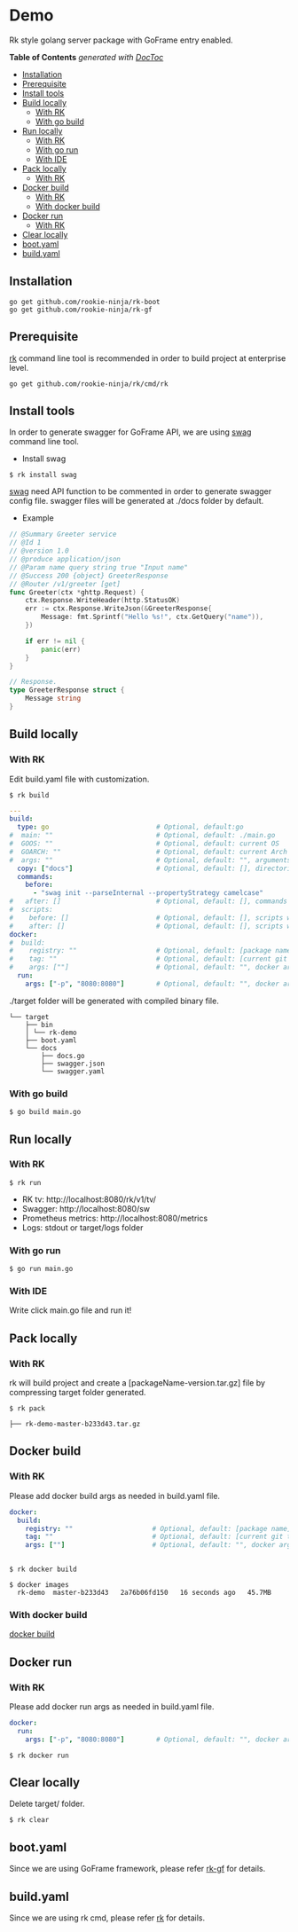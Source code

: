 # Demo
Rk style golang server package with GoFrame entry enabled.

<!-- START doctoc generated TOC please keep comment here to allow auto update -->
<!-- DON'T EDIT THIS SECTION, INSTEAD RE-RUN doctoc TO UPDATE -->
**Table of Contents**  *generated with [DocToc](https://github.com/thlorenz/doctoc)*

- [Installation](#installation)
- [Prerequisite](#prerequisite)
- [Install tools](#install-tools)
- [Build locally](#build-locally)
  - [With RK](#with-rk)
  - [With go build](#with-go-build)
- [Run locally](#run-locally)
  - [With RK](#with-rk-1)
  - [With go run](#with-go-run)
  - [With IDE](#with-ide)
- [Pack locally](#pack-locally)
  - [With RK](#with-rk-2)
- [Docker build](#docker-build)
  - [With RK](#with-rk-3)
  - [With docker build](#with-docker-build)
- [Docker run](#docker-run)
  - [With RK](#with-rk-4)
- [Clear locally](#clear-locally)
- [boot.yaml](#bootyaml)
- [build.yaml](#buildyaml)

<!-- END doctoc generated TOC please keep comment here to allow auto update -->

## Installation

```
go get github.com/rookie-ninja/rk-boot
go get github.com/rookie-ninja/rk-gf
```

## Prerequisite
[rk](https://github.com/rookie-ninja/rk) command line tool is recommended in order to build project at enterprise level.

```shell script
go get github.com/rookie-ninja/rk/cmd/rk
```

## Install tools
In order to generate swagger for GoFrame API, we are using [swag](https://github.com/swaggo/swag) command line tool.

- Install swag
```
$ rk install swag
```

[swag](https://github.com/swaggo/swag) need API function to be commented in order to generate swagger config file. swagger files
will be generated at ./docs folder by default.
- Example
``` go
// @Summary Greeter service
// @Id 1
// @version 1.0
// @produce application/json
// @Param name query string true "Input name"
// @Success 200 {object} GreeterResponse
// @Router /v1/greeter [get]
func Greeter(ctx *ghttp.Request) {
	ctx.Response.WriteHeader(http.StatusOK)
	err := ctx.Response.WriteJson(&GreeterResponse{
		Message: fmt.Sprintf("Hello %s!", ctx.GetQuery("name")),
	})

	if err != nil {
		panic(err)
	}
}

// Response.
type GreeterResponse struct {
	Message string
}
```

## Build locally
### With RK
Edit build.yaml file with customization.
```shell script
$ rk build
```
```yaml
---
build:
  type: go                           # Optional, default:go
#  main: ""                          # Optional, default: ./main.go
#  GOOS: ""                          # Optional, default: current OS
#  GOARCH: ""                        # Optional, default: current Arch
#  args: ""                          # Optional, default: "", arguments which will attached to [go build] command
  copy: ["docs"]                     # Optional, default: [], directories or files need to copy to [target] folder
  commands:
    before:
      - "swag init --parseInternal --propertyStrategy camelcase"
#   after: []                        # Optional, default: [], commands would be invoked after [go build] command locally
#  scripts:
#    before: []                      # Optional, default: [], scripts would be executed before [go build] command locally
#    after: []                       # Optional, default: [], scripts would be executed after [go build] command locally
docker:
#  build:
#    registry: ""                    # Optional, default: [package name]
#    tag: ""                         # Optional, default: [current git tag or branch-latestCommit]
#    args: [""]                      # Optional, default: "", docker args which will be attached to [docker build] command
  run:
    args: ["-p", "8080:8080"]        # Optional, default: "", docker args which will be attached to [docker run] command
```

./target folder will be generated with compiled binary file.
```shell script
└── target
    ├── bin
    │ └── rk-demo
    ├── boot.yaml
    └── docs
        ├── docs.go
        ├── swagger.json
        └── swagger.yaml
```

### With go build
```shell script
$ go build main.go
```

## Run locally
### With RK
```shell script
$ rk run
```
- RK tv: http://localhost:8080/rk/v1/tv/
- Swagger: http://localhost:8080/sw
- Prometheus metrics: http://localhost:8080/metrics
- Logs: stdout or target/logs folder

### With go run
```shell script
$ go run main.go
```

### With IDE
Write click main.go file and run it!

## Pack locally
### With RK
rk will build project and create a [packageName-version.tar.gz] file by compressing target folder generated.
```shell script
$ rk pack
```
```shell script
├── rk-demo-master-b233d43.tar.gz
```

## Docker build
### With RK
Please add docker build args as needed in build.yaml file.
```yaml
docker:
  build:
    registry: ""                    # Optional, default: [package name]
    tag: ""                         # Optional, default: [current git tag or branch-latestCommit]
    args: [""]                      # Optional, default: "", docker args which will be attached to [docker build] command
 
```
```shell script
$ rk docker build
```
```shell script
$ docker images
  rk-demo  master-b233d43   2a76b06fd150   16 seconds ago   45.7MB
```

### With docker build
[docker build](https://docs.docker.com/engine/reference/commandline/build/)

## Docker run
### With RK
Please add docker run args as needed in build.yaml file.
```yaml
docker:
  run:
    args: ["-p", "8080:8080"]        # Optional, default: "", docker args which will be attached to [docker run] command
```
```shell script
$ rk docker run
```

## Clear locally
Delete target/ folder.
```shell script
$ rk clear
```

## boot.yaml
Since we are using GoFrame framework, please refer [rk-gf](https://github.com/rookie-ninja/rk-gf) for details.

## build.yaml
Since we are using rk cmd, please refer [rk](https://github.com/rookie-ninja/rk) for details.
